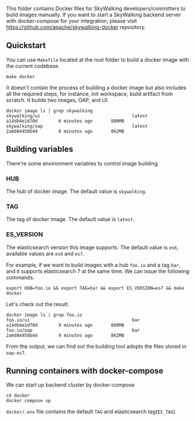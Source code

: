 This folder contains Docker files for SkyWalking developers/committers to build images manually. If you want to start a SkyWalking backend server with docker-compose for your integration, please visit https://github.com/apache/skywalking-docker repository. 


## Quickstart
You can use `Makefile` located at the root folder to build a docker image with the current codebase.

```
make docker
```

It doesn't contain the process of building a docker image but also includes all the required steps, for instance, init workspace, build artifact from scratch. It builds two images, OAP, and UI.

```
docker image ls | grep skywalking
skywalking/ui                                   latest              a14db4e1d70d        6 minutes ago       800MB
skywalking/oap                                  latest              2a6084450b44        6 minutes ago       862MB
```


## Building variables

There're some environment variables to control image building.

### HUB

The hub of docker image. The default value is `skywalking`.

### TAG

The tag of docker image. The default value is `latest`.

### ES_VERSION

The elasticsearch version this image supports. The default value is `es6`, available values are `es6` and `es7`.


For example, if we want to build images with a hub `foo.io` and a tag `bar`, and it supports elasticsearch 7 at the same time.
We can issue the following commands.

```
export HUB=foo.io && export TAG=bar && export ES_VERSION=es7 && make docker
```

Let's check out the result:
```
docker image ls | grep foo.io
foo.io/ui                                       bar                 a14db4e1d70d        9 minutes ago       800MB
foo.io/oap                                      bar                 2a6084450b44        9 minutes ago       862MB
```

From the output, we can find out the building tool adopts the files stored in `oap-es7`.

## Running containers with docker-compose

We can start up backend cluster by docker-compose
```
cd docker
docker compose up
```
`docker/.env` file contains the default `TAG` and elasticsearch tag(`ES_TAG`).

